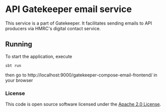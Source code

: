 
# API Gatekeeper email service

This service is a part of Gatekeeper.
It facilitates sending emails to API producers via HMRC's digital contact service.

## Running
To start the application, execute
~~~
sbt run
~~~
then go to http://localhost:9000/gatekeeper-compose-email-frontend/ in your browser

### License

This code is open source software licensed under the [Apache 2.0 License]("http://www.apache.org/licenses/LICENSE-2.0.html").